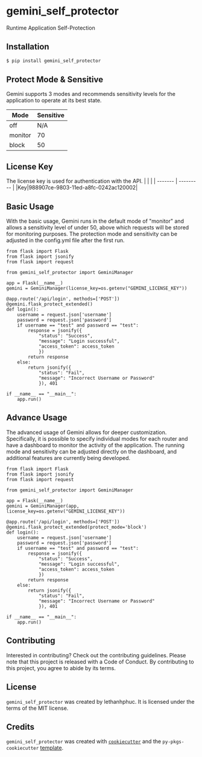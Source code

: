 # gemini_self_protector

Runtime Application Self-Protection

## Installation

```bash
$ pip install gemini_self_protector
```

## Protect Mode & Sensitive

Gemini supports 3 modes and recommends sensitivity levels for the application to operate at its best state.

| Mode    | Sensitive |
| ------- | --------- |
| off     | N/A       |
| monitor | 70        |
| block   | 50        |

## License Key

The license key is used for authentication with the API.
| | |
| ------- | --------- |
|Key|988907ce-9803-11ed-a8fc-0242ac120002|

## Basic Usage

With the basic usage, Gemini runs in the default mode of "monitor" and allows a sensitivity level of under 50, above which requests will be stored for monitoring purposes. The protection mode and sensitivity can be adjusted in the config.yml file after the first run.

```
from flask import Flask
from flask import jsonify
from flask import request

from gemini_self_protector import GeminiManager

app = Flask(__name__)
gemini = GeminiManager(license_key=os.getenv("GEMINI_LICENSE_KEY"))

@app.route('/api/login', methods=['POST'])
@gemini.flask_protect_extended()
def login():
    username = request.json['username']
    password = request.json['password']
    if username == "test" and password == "test":
        response = jsonify({
            "status": "Success",
            "message": "Login successful",
            "access_token": access_token
            })
        return response
    else:
        return jsonify({
            "status": "Fail",
            "message": "Incorrect Username or Password"
            }), 401

if __name__ == "__main__":
    app.run()
```

## Advance Usage

The advanced usage of Gemini allows for deeper customization. Specifically, it is possible to specify individual modes for each router and have a dashboard to monitor the activity of the application. The running mode and sensitivity can be adjusted directly on the dashboard, and additional features are currently being developed.

```
from flask import Flask
from flask import jsonify
from flask import request

from gemini_self_protector import GeminiManager

app = Flask(__name__)
gemini = GeminiManager(app, license_key=os.getenv("GEMINI_LICENSE_KEY"))

@app.route('/api/login', methods=['POST'])
@gemini.flask_protect_extended(protect_mode='block')
def login():
    username = request.json['username']
    password = request.json['password']
    if username == "test" and password == "test":
        response = jsonify({
            "status": "Success",
            "message": "Login successful",
            "access_token": access_token
            })
        return response
    else:
        return jsonify({
            "status": "Fail",
            "message": "Incorrect Username or Password"
            }), 401

if __name__ == "__main__":
    app.run()
```

## Contributing

Interested in contributing? Check out the contributing guidelines. Please note that this project is released with a Code of Conduct. By contributing to this project, you agree to abide by its terms.

## License

`gemini_self_protector` was created by lethanhphuc. It is licensed under the terms of the MIT license.

## Credits

`gemini_self_protector` was created with [`cookiecutter`](https://cookiecutter.readthedocs.io/en/latest/) and the `py-pkgs-cookiecutter` [template](https://github.com/py-pkgs/py-pkgs-cookiecutter).
